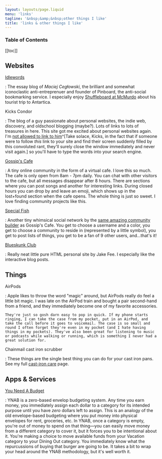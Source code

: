 ```yaml
---
layout: layouts/page.liquid
menu: 'links'
tagline: '&nbsp;&amp;&nbsp;other things I like'
title: 'links & other things I like'
---
```


<h3>Table of Contents</h3>

[[toc]]
## Websites

[Idlewords](https://idlewords.com)

:   The essay blog of *Maciej Cegłowski*, the brilliant and somewhat iconoclastic anti-entreprenuer and founder of Pinboard, the anti-social bookmarking service. I especially enjoy [Shuffleboard at McMurdo](https://idlewords.com/2016/05/shuffleboard_at_mcmurdo.htm) about his tourist trip to Antartica. 

Kicks Condor

:   The blog of a guy passionate about personal websites, the indie web, discovery, and oldschool blogging (maybe?). Lots of links to lots of treasures in here. This site got me excited about personal websites again. I'm [not allowed to link to him](https://www.kickscondor.com/okay-shut-up-about-me-now)^[Take solace, Kicks, in the fact that if someone were to follow *this* link to your site and find their screen suddenly filled by this convoluted rant, they'll surely close the window immediately and never visit again.] so you'll have to type the words into your search engine.

[Gossip's Cafe](http://gossips.cafe)

:    A tiny online community in the form of a virtual cafe. I love this so much. The cafe is only open from 8am - 7pm daily. You can chat with other visitors to the cafe, but all messages disappear after 8 hours. There are sections where you can post songs and another for interesting links. During closed hours you can drop by and leave an emoji, which shows up in the lost+found section when the cafe opens. The whole thing is just so sweet. I love finding community projects like this.

[Special Fish](https://special.fish)

:    Another tiny whimsical social network by the [same amazing community builder](http://bellkiosk.site/) as Gossip's Cafe. You get to choose a username and a color, you get to choose a community to reside in (represented by a little symbol), you get to post lists of things, you get to be a fan of 9 other users, and...that's it!

[Blueskunk Club](http://blueskunk.club)

:    Really neat little pure HTML personal site by Jake Fee. I especially like the interactive blog posts.

## Things

AirPods

:   Apple likes to throw the word "magic" around, but AirPods really do feel a little bit magic. I was late on the AirPod train and bought a pair second-hand from a friend, and they immediately become one of my favorite accessories.

    They're just so gosh darn easy to pop in quick. If my phone starts ringing, I can take the case from my pocket, put in an AirPod, and take the call before it goes to voicemail. The case is so small and round I often forget they're even in my pocket (and I hate having things in my pockets). They've also been great for listening to music or podcasts while walking or running, which is something I never had a great solution for.

Chainmail cast iron scrubber

:   These things are the single best thing you can do for your cast iron pans. See my full [cast-iron care](/food/cast-iron) page.

## Apps & Services

[You Need A Budget](https://www.youneedabudget.com/)

:   YNAB is a zero-based envelop budgeting system. Any time you earn money, you immediately assign each dollar to a category for its intended purpose until you have *zero* dollars left to assign. This is an analogy of the old envelope-based budgeting where you put money into physical envelopes for rent, groceries, etc. In YNAB, once a category is empty, you're out of money to spend on that thing—you can easily move money from a different category to cover it, but it forces you to be intentional about it. You're making a choice to move available funds from your Vacation category to your Dining Out category. You immediately know what the repurcussions of buying that burger are going to be. It takes a bit to wrap your head around the YNAB methodology, but it's well worth it.


